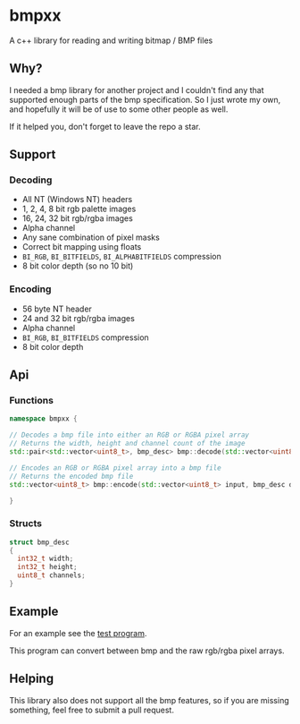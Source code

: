 # bmpxx

A c++ library for reading and writing bitmap / BMP files

## Why?

I needed a bmp library for another project and I couldn't find any that supported enough parts of the bmp specification. So I just wrote my own, and hopefully it will be of use to some other people as well.

If it helped you, don't forget to leave the repo a star.

## Support

### Decoding

- All NT (Windows NT) headers
- 1, 2, 4, 8 bit rgb palette images
- 16, 24, 32 bit rgb/rgba images
- Alpha channel
- Any sane combination of pixel masks
- Correct bit mapping using floats
- `BI_RGB`, `BI_BITFIELDS`, `BI_ALPHABITFIELDS` compression
- 8 bit color depth (so no 10 bit)

### Encoding

- 56 byte NT header
- 24 and 32 bit rgb/rgba images
- Alpha channel
- `BI_RGB`, `BI_BITFIELDS` compression
- 8 bit color depth

## Api

### Functions

```cpp
namespace bmpxx {

// Decodes a bmp file into either an RGB or RGBA pixel array
// Returns the width, height and channel count of the image
std::pair<std::vector<uint8_t>, bmp_desc> bmp::decode(std::vector<uint8_t> inputImage);

// Encodes an RGB or RGBA pixel array into a bmp file
// Returns the encoded bmp file
std::vector<uint8_t> bmp::encode(std::vector<uint8_t> input, bmp_desc desc);

}
```

### Structs

```cpp
struct bmp_desc
{
  int32_t width;
  int32_t height;
  uint8_t channels;
}
```

## Example

For an example see the [test program](https://github.com/rubikscraft/bmpxx/blob/master/test/main.cpp).

This program can convert between bmp and the raw rgb/rgba pixel arrays.

## Helping

This library also does not support all the bmp features, so if you are missing something, feel free to submit a pull request.

